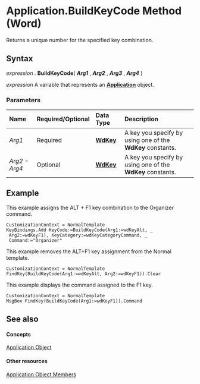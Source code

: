
# Application.BuildKeyCode Method (Word)

Returns a unique number for the specified key combination.


## Syntax

 _expression_ . **BuildKeyCode**( **_Arg1_** , **_Arg2_** , **_Arg3_** , **_Arg4_** )

 _expression_ A variable that represents an **[Application](d1cf6f8f-4e88-bf01-93b4-90a83f79cb44.md)** object.


### Parameters



|**Name**|**Required/Optional**|**Data Type**|**Description**|
|:-----|:-----|:-----|:-----|
| _Arg1_|Required| **[WdKey](d7b986df-c47e-f608-6454-dfe2e7b8bfff.md)**|A key you specify by using one of the  **WdKey** constants.|
| _Arg2 - Arg4_|Optional| **[WdKey](d7b986df-c47e-f608-6454-dfe2e7b8bfff.md)**|A key you specify by using one of the  **WdKey** constants.|

## Example

This example assigns the ALT + F1 key combination to the Organizer command.


```
CustomizationContext = NormalTemplate 
KeyBindings.Add KeyCode:=BuildKeyCode(Arg1:=wdKeyAlt, _ 
 Arg2:=wdKeyF1), KeyCategory:=wdKeyCategoryCommand, _ 
 Command:="Organizer"
```

This example removes the ALT+F1 key assignment from the Normal template.




```
CustomizationContext = NormalTemplate 
FindKey(BuildKeyCode(Arg1:=wdKeyAlt, Arg2:=wdKeyF1)).Clear
```

This example displays the command assigned to the F1 key.




```
CustomizationContext = NormalTemplate 
MsgBox FindKey(BuildKeyCode(Arg1:=wdKeyF1)).Command
```


## See also


#### Concepts


[Application Object](d1cf6f8f-4e88-bf01-93b4-90a83f79cb44.md)
#### Other resources


[Application Object Members](71669f1e-65f1-b0f1-b67d-355dfdbebe50.md)
